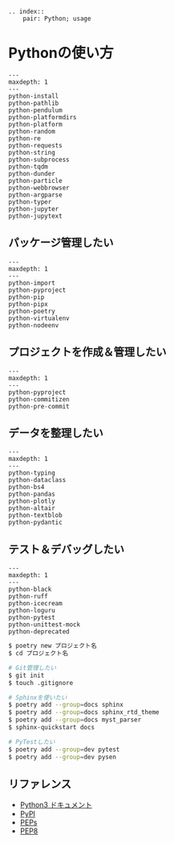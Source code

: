 ```{eval-rst}
.. index::
    pair: Python; usage
```

# Pythonの使い方

```{toctree}
---
maxdepth: 1
---
python-install
python-pathlib
python-pendulum
python-platformdirs
python-platform
python-random
python-re
python-requests
python-string
python-subprocess
python-tqdm
python-dunder
python-particle
python-webbrowser
python-argparse
python-typer
python-jupyter
python-jupytext
```

## パッケージ管理したい

```{toctree}
---
maxdepth: 1
---
python-import
python-pyproject
python-pip
python-pipx
python-poetry
python-virtualenv
python-nodeenv
```

## プロジェクトを作成＆管理したい

```{toctree}
---
maxdepth: 1
---
python-pyproject
python-commitizen
python-pre-commit
```

## データを整理したい

```{toctree}
---
maxdepth: 1
---
python-typing
python-dataclass
python-bs4
python-pandas
python-plotly
python-altair
python-textblob
python-pydantic
```

## テスト＆デバッグしたい

```{toctree}
---
maxdepth: 1
---
python-black
python-ruff
python-icecream
python-loguru
python-pytest
python-unittest-mock
python-deprecated
```

```bash
$ poetry new プロジェクト名
$ cd プロジェクト名

# Git管理したい
$ git init
$ touch .gitignore

# Sphinxを使いたい
$ poetry add --group=docs sphinx
$ poetry add --group=docs sphinx_rtd_theme
$ poetry add --group=docs myst_parser
$ sphinx-quickstart docs

# PyTestしたい
$ poetry add --group=dev pytest
$ poetry add --group=dev pysen
```

## リファレンス

- [Python3 ドキュメント](https://docs.python.org/ja/3/)
- [PyPI](https://pypi.org/)
- [PEPs](https://peps.python.org/)
- [PEP8](https://peps.python.org/pep-0008/)
